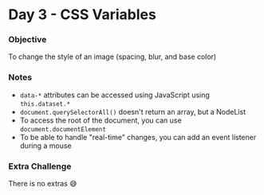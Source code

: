 # Day 3 - CSS Variables
### Objective
To change the style of an image (spacing, blur, and base color)

### Notes
- `data-*` attributes can be accessed using JavaScript using `this.dataset.*`
- `document.querySelectorAll()` doesn't return an array, but a NodeList
- To access the root of the document, you can use `document.documentElement`
- To be able to handle "real-time" changes, you can add an event listener during a mouse 

### Extra Challenge
There is no extras 😅
